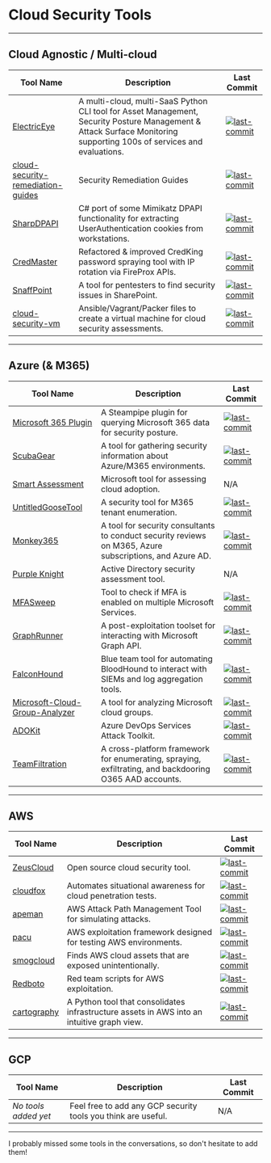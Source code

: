 # Cloud Security Tools

---

## Cloud Agnostic / Multi-cloud

| Tool Name | Description | Last Commit |
|-----------|-------------|-------------|
| [ElectricEye](https://github.com/jonrau1/ElectricEye) | A multi-cloud, multi-SaaS Python CLI tool for Asset Management, Security Posture Management & Attack Surface Monitoring supporting 100s of services and evaluations. | [![last-commit](https://badgen.net/github/last-commit/jonrau1/ElectricEye)](https://github.com/jonrau1/ElectricEye) |
| [cloud-security-remediation-guides](https://github.com/aquasecurity/cloud-security-remediation-guides) | Security Remediation Guides | [![last-commit](https://badgen.net/github/last-commit/aquasecurity/cloud-security-remediation-guides)](https://github.com/aquasecurity/cloud-security-remediation-guides) |
| [SharpDPAPI](https://github.com/GhostPack/SharpDPAPI) | C# port of some Mimikatz DPAPI functionality for extracting UserAuthentication cookies from workstations. | [![last-commit](https://badgen.net/github/last-commit/GhostPack/SharpDPAPI)](https://github.com/GhostPack/SharpDPAPI) |
| [CredMaster](https://github.com/knavesec/CredMaster) | Refactored & improved CredKing password spraying tool with IP rotation via FireProx APIs. | [![last-commit](https://badgen.net/github/last-commit/knavesec/CredMaster)](https://github.com/knavesec/CredMaster) |
| [SnaffPoint](https://github.com/nheiniger/SnaffPoint) | A tool for pentesters to find security issues in SharePoint. | [![last-commit](https://badgen.net/github/last-commit/nheiniger/SnaffPoint)](https://github.com/nheiniger/SnaffPoint) |
| [cloud-security-vm](https://github.com/WithSecureLabs/cloud-security-vm) | Ansible/Vagrant/Packer files to create a virtual machine for cloud security assessments. | [![last-commit](https://badgen.net/github/last-commit/WithSecureLabs/cloud-security-vm)](https://github.com/WithSecureLabs/cloud-security-vm) |

---

## Azure (& M365)

| Tool Name | Description | Last Commit |
|-----------|-------------|-------------|
| [Microsoft 365 Plugin](https://hub.steampipe.io/plugins/turbot/microsoft365) | A Steampipe plugin for querying Microsoft 365 data for security posture. | [![last-commit](https://badgen.net/github/last-commit/turbot/microsoft365)](https://github.com/turbot/microsoft365) |
| [ScubaGear](https://github.com/cisagov/ScubaGear) | A tool for gathering security information about Azure/M365 environments. | [![last-commit](https://badgen.net/github/last-commit/cisagov/ScubaGear)](https://github.com/cisagov/ScubaGear) |
| [Smart Assessment](https://learn.microsoft.com/en-us/azure/cloud-adoption-framework/plan/smart-assessment) | Microsoft tool for assessing cloud adoption. | N/A |
| [UntitledGooseTool](https://github.com/cisagov/untitledgoosetool) | A security tool for M365 tenant enumeration. | [![last-commit](https://badgen.net/github/last-commit/cisagov/untitledgoosetool)](https://github.com/cisagov/untitledgoosetool) |
| [Monkey365](https://github.com/silverhack/monkey365) | A tool for security consultants to conduct security reviews on M365, Azure subscriptions, and Azure AD. | [![last-commit](https://badgen.net/github/last-commit/silverhack/monkey365)](https://github.com/silverhack/monkey365) |
| [Purple Knight](https://purple-knight.com) | Active Directory security assessment tool. | N/A |
| [MFASweep](https://github.com/dafthack/MFASweep) | Tool to check if MFA is enabled on multiple Microsoft Services. | [![last-commit](https://badgen.net/github/last-commit/dafthack/MFASweep)](https://github.com/dafthack/MFASweep) |
| [GraphRunner](https://github.com/dafthack/GraphRunner) | A post-exploitation toolset for interacting with Microsoft Graph API. | [![last-commit](https://badgen.net/github/last-commit/dafthack/GraphRunner)](https://github.com/dafthack/GraphRunner) |
| [FalconHound](https://github.com/FalconForceTeam/FalconHound) | Blue team tool for automating BloodHound to interact with SIEMs and log aggregation tools. | [![last-commit](https://badgen.net/github/last-commit/FalconForceTeam/FalconHound)](https://github.com/FalconForceTeam/FalconHound) |
| [Microsoft-Cloud-Group-Analyzer](https://github.com/jasperbaes/Microsoft-Cloud-Group-Analyzer) | A tool for analyzing Microsoft cloud groups. | [![last-commit](https://badgen.net/github/last-commit/jasperbaes/Microsoft-Cloud-Group-Analyzer)](https://github.com/jasperbaes/Microsoft-Cloud-Group-Analyzer) |
| [ADOKit](https://github.com/xforcered/ADOKit) | Azure DevOps Services Attack Toolkit. | [![last-commit](https://badgen.net/github/last-commit/xforcered/ADOKit)](https://github.com/xforcered/ADOKit) |
| [TeamFiltration](https://github.com/Flangvik/TeamFiltration) | A cross-platform framework for enumerating, spraying, exfiltrating, and backdooring O365 AAD accounts. | [![last-commit](https://badgen.net/github/last-commit/Flangvik/TeamFiltration)](https://github.com/Flangvik/TeamFiltration) |

---

## AWS

| Tool Name | Description | Last Commit |
|-----------|-------------|-------------|
| [ZeusCloud](https://github.com/Zeus-Labs/ZeusCloud) | Open source cloud security tool. | [![last-commit](https://badgen.net/github/last-commit/Zeus-Labs/ZeusCloud)](https://github.com/Zeus-Labs/ZeusCloud) |
| [cloudfox](https://github.com/BishopFox/cloudfox) | Automates situational awareness for cloud penetration tests. | [![last-commit](https://badgen.net/github/last-commit/BishopFox/cloudfox)](https://github.com/BishopFox/cloudfox) |
| [apeman](https://github.com/hotnops/apeman) | AWS Attack Path Management Tool for simulating attacks. | [![last-commit](https://badgen.net/github/last-commit/hotnops/apeman)](https://github.com/hotnops/apeman) |
| [pacu](https://github.com/RhinoSecurityLabs/pacu) | AWS exploitation framework designed for testing AWS environments. | [![last-commit](https://badgen.net/github/last-commit/RhinoSecurityLabs/pacu)](https://github.com/RhinoSecurityLabs/pacu) |
| [smogcloud](https://github.com/BishopFox/smogcloud) | Finds AWS cloud assets that are exposed unintentionally. | [![last-commit](https://badgen.net/github/last-commit/BishopFox/smogcloud)](https://github.com/BishopFox/smogcloud) |
| [Redboto](https://github.com/ihamburglar/Redboto) | Red team scripts for AWS exploitation. | [![last-commit](https://badgen.net/github/last-commit/ihamburglar/Redboto)](https://github.com/ihamburglar/Redboto) |
| [cartography](https://github.com/cartography-cncf/cartography) | A Python tool that consolidates infrastructure assets in AWS into an intuitive graph view. | [![last-commit](https://badgen.net/github/last-commit/cartography-cncf/cartography)](https://github.com/cartography-cncf/cartography) |

---

## GCP

| Tool Name | Description | Last Commit |
|-----------|-------------|-------------|
| *No tools added yet* | Feel free to add any GCP security tools you think are useful. | N/A |

---

I probably missed some tools in the conversations, so don't hesitate to add them!
